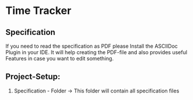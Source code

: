 # Time Tracker 

## Specification
If you need to read the specification as PDF please Install 
the ASCIIDoc Plugin in your IDE. It will help creating the 
PDF-file and also provides useful Features in case you want 
to edit something. 


## Project-Setup: 
1. Specification - Folder -> This folder will contain all specification files

